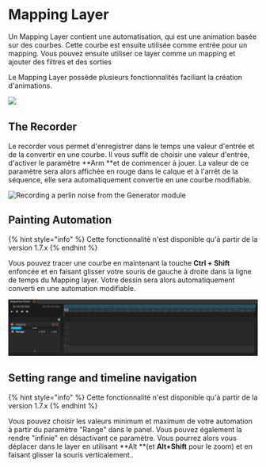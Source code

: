 # Mapping Layer

Un Mapping Layer contient une automatisation, qui est une animation basée sur des courbes. Cette courbe est ensuite utilisée comme entrée pour un mapping. Vous pouvez ensuite utiliser ce layer comme un mapping et ajouter des filtres et des sorties

Le Mapping Layer possède plusieurs fonctionnalités faciliant la création d'animations.

![](../.gitbook/assets/Screenshot\_1.png)

## The Recorder

Le recorder vous permet d'enregistrer dans le temps une valeur d'entrée et de la convertir en une courbe. Il vous suffit de choisir une valeur d'entrée, d'activer le paramètre **Arm **et de commencer à jouer. La valeur de ce paramètre sera alors affichée en rouge dans le calque et à l'arrêt de la séquence, elle sera automatiquement convertie en une courbe modifiable.

![Recording a perlin noise from the Generator module](../.gitbook/assets/recording.gif)

## Painting Automation&#x20;

{% hint style="info" %}
Cette fonctionnalité n'est disponible qu'à partir de la version 1.7.x
{% endhint %}

Vous pouvez tracer une courbe en maintenant la touche **Ctrl + Shift** enfoncée et en faisant glisser votre souris de gauche à droite dans la ligne de temps du Mapping layer. Votre dessin sera alors automatiquement converti en une automation modifiable.

![Drawing and modifying a mapping curve](<../.gitbook/assets/automation painting.gif>)

## Setting range and timeline navigation&#x20;

{% hint style="info" %}
Cette fonctionnalité n'est disponible qu'à partir de la version 1.7.x
{% endhint %}

Vous pouvez choisir les valeurs minimum et maximum de votre automation à partir du paramètre "Range" dans le panel. Vous pouvez également la rendre "infinie" en désactivant ce paramètre. Vous pourrez alors vous déplacer dans le layer en utilisant **Alt **(et **Alt+Shift** pour le zoom) et en faisant glisser la souris verticalement..
